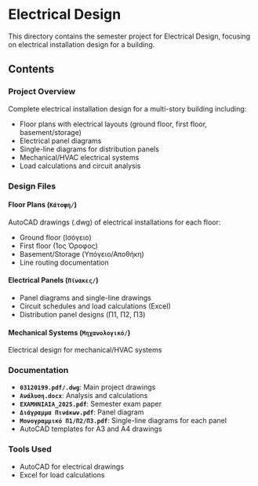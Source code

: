 # Electrical Design

This directory contains the semester project for Electrical Design, focusing on electrical installation design for a building.

## Contents

### Project Overview

Complete electrical installation design for a multi-story building including:

- Floor plans with electrical layouts (ground floor, first floor, basement/storage)
- Electrical panel diagrams
- Single-line diagrams for distribution panels
- Mechanical/HVAC electrical systems
- Load calculations and circuit analysis

### Design Files

#### Floor Plans (`Κάτοψη/`)

AutoCAD drawings (.dwg) of electrical installations for each floor:

- Ground floor (Ισόγειο)
- First floor (1ος Όροφος)
- Basement/Storage (Υπόγειο/Αποθήκη)
- Line routing documentation

#### Electrical Panels (`Πίνακες/`)

- Panel diagrams and single-line drawings
- Circuit schedules and load calculations (Excel)
- Distribution panel designs (Π1, Π2, Π3)

#### Mechanical Systems (`Μηχανολογικό/`)

Electrical design for mechanical/HVAC systems

### Documentation

- **`03120199.pdf/.dwg`**: Main project drawings
- **`Ανάλυση.docx`**: Analysis and calculations
- **`EXAMHNIAIA_2025.pdf`**: Semester exam paper
- **`Διάγραμμα Πινάκων.pdf`**: Panel diagram
- **`Μονογραμμικό Π1/Π2/Π3.pdf`**: Single-line diagrams for each panel
- AutoCAD templates for A3 and A4 drawings

### Tools Used

- AutoCAD for electrical drawings
- Excel for load calculations
